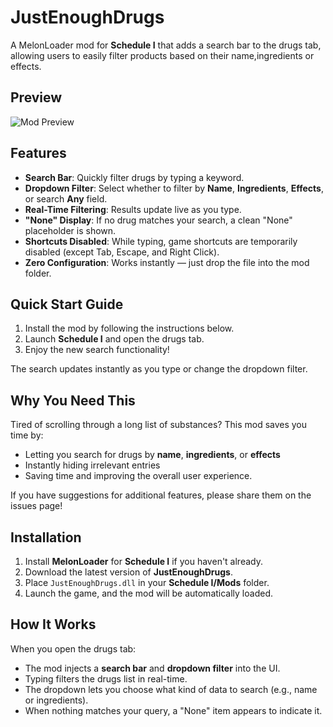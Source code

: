 # JustEnoughDrugs

A MelonLoader mod for **Schedule I** that adds a search bar to the drugs tab, allowing users to easily filter products based on their name,ingredients or effects.

## Preview

![Mod Preview](https://i.imgur.com/9ZBYj2m.png)

## Features

- **Search Bar**: Quickly filter drugs by typing a keyword.
- **Dropdown Filter**: Select whether to filter by **Name**, **Ingredients**, **Effects**, or search **Any** field.
- **Real-Time Filtering**: Results update live as you type.
- **"None" Display**: If no drug matches your search, a clean "None" placeholder is shown.
- **Shortcuts Disabled**: While typing, game shortcuts are temporarily disabled (except Tab, Escape, and Right Click).
- **Zero Configuration**: Works instantly — just drop the file into the mod folder.

## Quick Start Guide

1. Install the mod by following the instructions below.
2. Launch **Schedule I** and open the drugs tab.
3. Enjoy the new search functionality!

The search updates instantly as you type or change the dropdown filter.

## Why You Need This

Tired of scrolling through a long list of substances? This mod saves you time by:

- Letting you search for drugs by **name**, **ingredients**, or **effects**
- Instantly hiding irrelevant entries
- Saving time and improving the overall user experience.

If you have suggestions for additional features, please share them on the issues page!

## Installation

1. Install **MelonLoader** for **Schedule I** if you haven't already.
2. Download the latest version of **JustEnoughDrugs**.
3. Place `JustEnoughDrugs.dll` in your **Schedule I/Mods** folder.
4. Launch the game, and the mod will be automatically loaded.

## How It Works

When you open the drugs tab:

- The mod injects a **search bar** and **dropdown filter** into the UI.
- Typing filters the drugs list in real-time.
- The dropdown lets you choose what kind of data to search (e.g., name or ingredients).
- When nothing matches your query, a "None" item appears to indicate it.
